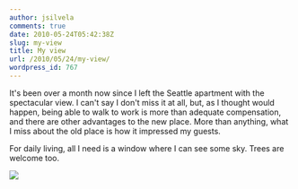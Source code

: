 ```yaml
---
author: jsilvela
comments: true
date: 2010-05-24T05:42:38Z
slug: my-view
title: My view
url: /2010/05/24/my-view/
wordpress_id: 767
---
```


It's been over a month now since I left the Seattle apartment with the spectacular view. I can't say I don't miss it at all, but, as I thought would happen, being able to walk to work is more than adequate compensation, and there are other advantages to the new place. More than anything, what I miss about the old place is how it impressed my guests.

For daily living, all I need is a window where I can see some sky. Trees are welcome too.

[![](http://jsilvela.smugmug.com/Other/Sueltas/IMG0065/876931633_FtMCy-S.jpg)](http://jsilvela.smugmug.com/Other/Sueltas/5019150_Y3JuM#876931633_FtMCy-A-LB)
